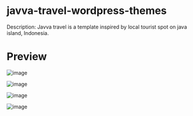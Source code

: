 # javva-travel-wordpress-themes

Description: Javva travel is a template inspired by local tourist spot on java island, Indonesia.

# Preview

![image](https://user-images.githubusercontent.com/69680330/125280670-847a8980-e33f-11eb-8b9e-3c8ce6a73b17.png)

![image](https://user-images.githubusercontent.com/69680330/125280963-dcb18b80-e33f-11eb-95a3-7509da7c8f18.png)

![image](https://user-images.githubusercontent.com/69680330/125281004-eaffa780-e33f-11eb-9b93-a905e818e265.png)

![image](https://user-images.githubusercontent.com/69680330/125281091-04a0ef00-e340-11eb-946a-81d5ed08d1c4.png)

